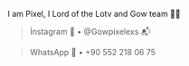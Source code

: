 I am Pixel, I Lord of the Lotv and Gow team 👋🏻

> İnstagram 🔮
• @Gowpixelexs 📬

> WhatsApp 🔮
• +90 552 218 06 75
